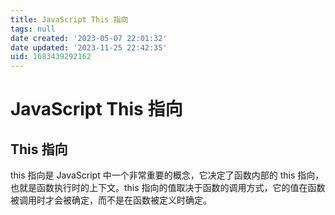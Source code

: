 ```yaml
---
title: JavaScript This 指向
tags: null
date created: '2023-05-07 22:01:32'
date updated: '2023-11-25 22:42:35'
uid: 1683439292162
---
```


# JavaScript This 指向

## This 指向

this 指向是 JavaScript 中一个非常重要的概念，它决定了函数内部的 this 指向，也就是函数执行时的上下文。this 指向的值取决于函数的调用方式，它的值在函数被调用时才会被确定，而不是在函数被定义时确定。

